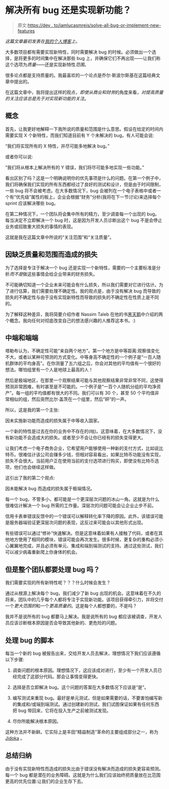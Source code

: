 # 解决所有 bug 还是实现新功能？

> 原文:[https://dev . to/iamlucasmreis/solve-all-bug-or-implement-new-features](https://dev.to/iamlucasmreis/solve-all-bugs-or-implement-new-features)

*这篇文章最初发表在[我的个人博客](https://lucasmreis.github.io/blog/solve-all-bugs-or-implement-new-features/)上。*

大多数项目都有需要实现新特性，同时需要解决 bug 的时候。必须做出一个选择，是将更多的时间集中在解决那些 bug 上，并确保它们不再出现——让我们称这个选项为*质量*——还是实现新特性*范围*。

很多论点都是支持质量的。我最喜欢的一个论点是乔尔·斯波尔斯基在这篇经典文章中提出的。

在这篇文章中，我将提出这样的观点，*即使从商业和财务*的角度来看，*对提高质量的关注应该总是先于对实现新功能的关注*。

## [](#the-concepts)概念

首先，让我更好地解释一下我所说的质量和范围是什么意思。假设在给定的时间内需要实现 X 个新特性，而我们知道目前有 Y 个未解决的 bug。有人可能会说:

“我们将实现所有的 X 特性，并尽可能多地解决 bug。”

或者你可以说:

“我们将从根本上解决所有的 Y 错误，我们将尽可能多地实现一些功能。”

看出区别了吗？这是一个明确说明你的优先事项是什么的问题。在第一个例子中，我们将确保我们实现的所有东西都经过了良好的测试和设计，但是由于时间限制，一些 bug 将不会被考虑。在大多数情况下，bug 会被列在一个电子表格中或者一个有“优先级”属性的板上，企业会根据“财务”分析(我将在下一节讨论)来选择每个 sprint 应该解决哪些 bug。

在第二种情况下，一个团队将会集中所有的精力，至少调查每一个出现的 bug。每当决定不立即解决一个 bug 时，这是因为开发人员诊断出这个 bug 不是会停止业务或招致重大损失的事情的表现。

这就是我在这篇文章中所说的“关注范围”和“关注质量”。

## [](#losses-due-to-lack-of-quality-and-scope)因缺乏质量和范围而造成的损失

为了选择是专注于解决一个 bug 还是实现一个新特性，需要的一个主要标准是分析*而不是*做这些事情会给企业带来的财务损失。

不可能确切知道一个企业未来可能会有什么损失，所以我们需要对它进行估计。为了进行估算，我们需要处理不确定性。我的观点是，由于没有解决 bug 而导致的损失的不确定性与由于没有实现新特性而导致的损失的不确定性在性质上是不同的。

为了解释这种差异，我将简要介绍作者 Nassim Taleb 在他的书[黑天鹅](http://www.amazon.com/Black-Swan-Improbable-Robustness-Fragility/dp/081297381X/)中介绍的两个概念。我向任何对彻底改变自己的想法感兴趣的人推荐这本书。:)

## [](#mediocristan-and-extremistan)中端和端端

塔勒布认为，不确定性可能“来自两个地方”。第一个地方是中等距离:观察值变化不大，或者以某种可预测的方式变化。中等身高不确定性的一个例子是“一百人随机群体的平均身高”。在你测量了五六组之后，你会对其他的平均值有一个很好的想法。哪怕组里有一个人是地球上最高的人！

然后是极端地区，在那里一个观察结果可能与其他观察结果非常非常不同，这使得预测非常困难，有时甚至是不可能的。一个例子是“一百个人随机分组的平均净资产”。每一组的平均值都有很大的不同。我们可以有 30 个，甚至 50 个平均值非常相似的组，然后突然比尔·盖茨在一个组里，然后“砰”的一声。

所以，这是我的第一个主张:

因未实施新功能而造成的损失属于中等收入国家。

一个新的特性是过去在你的业务中不存在的(咄)。这意味着，在大多数情况下，没有新功能不会造成大的损失。或者至少不会让你已经有的损失变得更大。

让我们考虑一个电子商务企业，它希望用户能够使用一种新的支付方式，比如说比特币。很难估计该公司会赚多少钱，但相对容易看出，如果比特币功能没有实现，损失不会很大。当前用户正在使用当前的支付选项进行购买，即使没有比特币选项，他们也会继续这样做。

这引出了我的第二个观点:

因未能解决 bug 而造成的损失属于极端情况。

每一个 bug，不管多小，都可能是一个更深层次问题的冰山一角。这就是为什么很难估计解决一个 bug 所需的工作量。深层次的问题可能会让企业止步不前。

信用卡表单错误反馈中的一个错误可以解释转化率下降的原因。此外，该错误可能是服务器端验证更深层次问题的表现，这反过来可能会以其他形式出现。

有些错误可以通过“修补”快速解决。但是这意味着如果有人接触了代码，或者在其他地方使用了相同的模块，错误可能会再次发生。很多时候，更复杂的重构必须小心翼翼地完成，并且必须有单元、集成和端到端测试的支持。通过这些测试，我们可以减少病毒重新爬上你身体的机会。

## 但是整个团队都要处理 bug 吗？

我们需要实现的所有新特性呢？？？什么时候会发生？

通过从根源上解决每个 bug，我们减少了新 bug 出现的机会。这意味着在不久的将来，团队中的几乎每个人都将专注于实现新功能。该项目获得牵引力，并将交付一个*更大范围的*和一个*更高质量的*。这是每个人都想要的，不是吗？

我并不是说所有的 bug 都要马上解决。我是说所有的 bug 都应该被调查，开发人员应该诊断根本原因是否会导致其他新的、更危险的问题。

## [](#a-script-for-dealing-with-a-bug)处理 bug 的脚本

每当一个新的 bug 被报告出来，交给开发人员去解决，理想情况下我们应该遵循以下步骤:

1.  调查问题的根本原因。理想情况下，这应该成对进行，至少有一个开发人员已经完成了这部分代码。那会让事情变得更快。

2.  选择是否立即解决 bug。这个问题的答案在大多数情况下应该是“是”。

3.  编写测试来重现 bug。最好是单元测试，但是如果需要的话，不要害怕编写新的集成和/或端到端测试。通过创建新的测试，我们试图保证如果有任何东西把 bug 带回来，它将在投入生产之前被测试发现。

4.  尽你所能解决根本原因。

这种方法并不新鲜。它实际上是丰田“精益制造”革命的主要组成部分之一，称为 [Jidoka](https://en.wikipedia.org/wiki/Autonomation) 。

## [](#summing-up)总结归纳

由于没有实现新特性而造成的损失比由于错误没有解决而造成的损失更容易预测。每一个 bug 都是潜在的业务障碍。这就是为什么我们应该始终把质量放在比范围更高的优先位置:让我们的企业生存下去。